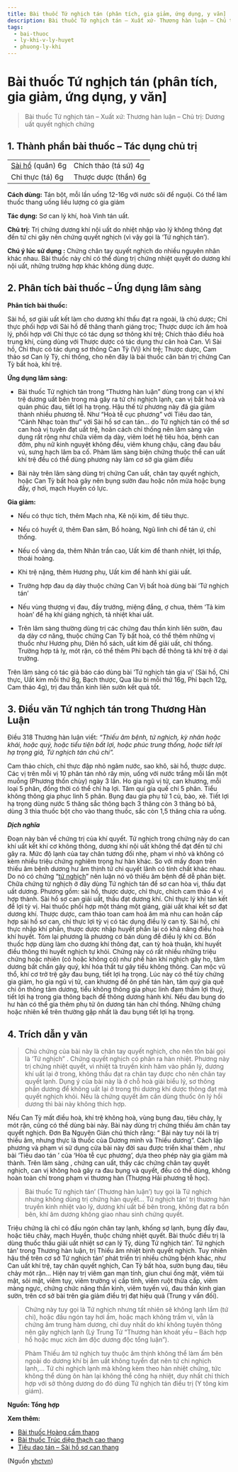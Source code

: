 ```yaml
---
title: Bài thuốc Tứ nghịch tán (phân tích, gia giảm, ứng dụng, y văn]
description: Bài thuốc Tứ nghịch tán – Xuất xứ- Thương hàn luận – Chủ trị- Dương uất quyết nghịch chứng
tags:
  - bai-thuoc
  - ly-khi-v-ly-huyet
  - phuong-ly-khi
---
```


# Bài thuốc Tứ nghịch tán (phân tích, gia giảm, ứng dụng, y văn] 

> Bài thuốc Tứ nghịch tán – Xuất xứ: Thương hàn luận – Chủ trị: Dương uất quyết nghịch chứng

## 1. Thành phần bài thuốc – Tác dụng chủ trị

|  |  |
| --- | --- |
| [Sài hồ](/yhctvn/vi-thuoc-sai-ho/) (quân) 6g | Chích thảo (tá sứ) 4g |
| Chỉ thực (tá) 6g | Thược dược (thần) 6g |

**Cách dùng:** Tán bột, mỗi lần uống 12-16g với nước sôi để nguội. Có thể làm thuốc thang uống liều lượng có gia giảm

**Tác dụng:** Sơ can lý khí, hoà Vinh tán uất. 

**Chủ trị:** Trị chứng dương khí nội uất do nhiệt nhập vào lý không thông đạt đến tứ chi gây nên chứng quyết nghịch (vì vậy gọi là ‘Tứ nghịch tán’).

**Chú ý lúc sử dụng :** Chứng chân tay quyết nghịch do nhiều nguyên nhân khác nhau. Bài thuốc này chỉ có thể dùng trị chứng nhiệt quyết do dương khí nội uất, những trường hợp khác không dùng dược.

## 2. Phân tích bài thuốc – Ứng dụng lâm sàng

**Phân tích bài thuốc:**

Sài hồ, sơ giải uất kết làm cho dương khí thấu đạt ra ngoài, là chủ dược; Chỉ thực phối hợp với Sài hồ để thăng thanh giáng trọc; Thược dược ích âm hoà lý, phối hợp với Chỉ thực có tác dụng sơ thông khí trệ; Chích thảo điều hoà trung khí, cùng dùng với Thược dược có tác dụng thư cân hoà Can. Vì Sài hồ, Chỉ thực có tác dụng sơ thông Can Tỳ (Vị) khí trệ; Thược dược, Cam thảo sơ Can lý Tỳ, chỉ thống, cho nên đây là bài thuốc căn bản trị chứng Can Tỳ bất hoà, khí trệ.

**Ứng dụng lâm sàng:**

+ Bài thuốc Tứ nghịch tán trong “Thương hàn luận” dùng trong can vị khí trệ dương uất bên trong mà gây ra tứ chi nghịch lạnh, can vị bất hoà và quản phúc đau, tiết lợi hạ trọng. Hậu thế từ phương này đã gia giảm thành nhiều phương tễ. Như “Hoà tễ cục phương” với Tiêu dao tán, “Cảnh Nhạc toàn thư” với Sài hồ sơ can tán… do Tứ nghịch tán có thể sơ can hoà vị tuyên đạt uất trệ, hoãn cách chỉ thống nên lâm sàng vận dụng rất rộng như chữa viêm dạ dày, viêm loét hệ tiêu hóa, bệnh can đởm, phụ nữ kinh nguyệt không đều, viêm khung chậu, căng đau bầu vú, sưng hạch lâm ba cố. Phàm lâm sàng biện chứng thuộc thể can uất khí trệ đều có thể dùng phương này làm cơ sở gia giảm điều

+ Bài này trên lâm sàng dùng trị chứng Can uất, chân tay quyết nghịch, hoặc Can Tỳ bất hoà gây nên bụng sườn đau hoặc nôn mửa hoặc bụng đầy, ợ hơi, mạch Huyền có lực.

**Gia giảm:** 

+ Nếu có thực tích, thêm Mạch nha, Kê nội kim, để tiêu thực.

+ Nếu có huyết ứ, thêm Đan sâm, Bồ hoàng, Ngũ linh chi để tán ứ, chỉ thống.

+ Nếu cố vàng da, thêm Nhân trần cao, Uất kim để thanh nhiệt, lợi thấp, thoái hoàng.

+ Khi trệ nặng, thêm Hương phụ, Uất kim để hành khí giải uất.

+ Trường hợp đau dạ dày thuộc chứng Can Vị bất hoà dùng bài ‘Tứ nghịch tán’

+ Nếu vùng thượng vị đau, đầy trướng, miệng đắng, ợ chua, thêm ‘Tả kim hoàn’ để hạ khí giáng nghịch, tả nhiệt khai uất.

+ Trên lâm sàng thường dùng trị các chứng đau thần kinh liên sườn, đau dạ dày cơ năng, thuộc chứng Can Tỳ bất hoà, có thể thêm những vị thuốc như Hương phụ, Diên hồ sách, uất kim để giải uất, chỉ thống. Trường hợp tả lỵ, mót rặn, có thể thêm Phỉ bạch để thông tả khí trệ ờ dại trường.

Trên lâm sàng có tác giả báo cáo dùng bài ‘Tứ nghịch tán gia vị’ (Sài hồ, Chỉ thực, Uất kim mỗi thứ 8g, Bạch thược, Qua lâu bì mỗi thứ 16g, Phỉ bạch 12g, Cam thảo 4g), trị đau thần kinh liên sườn kết quả tốt.

## 3. Điều văn Tứ nghịch tán trong Thương Hàn Luận

Điều 318 Thương hàn luận viết: *“Thiếu âm bệnh, tứ nghịch, kỳ nhân hoặc khái, hoặc quý, hoặc tiểu tiện bất lợi, hoặc phúc trung thống, hoặc tiết lợi hạ trọng giả, Tứ nghịch tán chủ chi”.*

Cam thảo chích, chỉ thực đập nhỏ ngâm nước, sao khô, sài hồ, thược dược. Các vị trên mỗi vị 10 phân tán nhỏ rây mịn, uống với nước trắng mỗi lần một muỗng (Phương thốn chùy) ngày 3 lần. Ho gia ngũ vị tử, can khương, mỗi loại 5 phân, đồng thời có thể chỉ hạ lợi. Tâm quí gia quế chi 5 phân. Tiểu không thông gia phục linh 5 phân. Bụng đau gia phụ tử 1 củ, bào, xẻ. Tiết lợi hạ trọng dùng nước 5 thăng sắc thông bạch 3 thăng còn 3 thăng bỏ bã, dùng 3 thìa thuốc bột cho vào thang thuốc, sắc còn 1,5 thăng chia ra uống. 

***Dịch nghĩa***

Đoạn này bàn về chứng trị của khí quyết. Tứ nghịch trong chứng này do can khí uất kết khí cơ không thông, dương khí nội uất không thể đạt đến tứ chi gây ra. Mức độ lạnh của tay chân tương đối nhẹ, phạm vi nhỏ và không có kèm nhiều triệu chứng nghiêm trọng hư hàn khác. So với mấy đoạn trên thiếu âm bệnh dương hư âm thịnh tứ chi quyết lãnh có tính chất khác nhau. Do nó có chứng “[tứ nghịch](/yhctvn/bai-thuoc-tu-nghich-thang/)” nên luận nó vô thiếu âm bệnh để dễ phân biệt. Chữa chứng từ nghịch ở đây dùng Tứ nghịch tán để sơ can hòa vị, thấu đạt uất dương. Phương gồm: sài hồ, thược dược, chỉ thực, chích cam thảo 4 vị hợp thành. Sài hồ sơ can giải uất, thấu đạt dương khí. Chỉ thực lý khí tán kết để lợi tỳ vị. Hai thuốc phối hợp một tháng một giáng, giải uất khai kết sơ đạt dương khí. Thược dược, cam thảo toan cam hoá âm mà nhu can hoãn cấp hợp sài hồ sơ can, chỉ thực lợi tỳ vị có tác dụng điều lý can tỳ. Sài hồ, chỉ thực nhập khí phần, thược dược nhập huyết phần lại có khả năng điều hoà khí huyết. Tóm lại phương là phương cơ bản dùng để điều lý khí cơ. Bốn thuốc hợp dùng làm cho dương khí thông đạt, can tỳ hoà thuận, khí huyết điều thông thì huyết nghịch tự khỏi. Chứng này có rất nhiều những triệu chứng hoặc nhiên (có hoặc không có) như phế hàn khí nghịch gây ho, tâm dương bất chấn gây quý, khí hóa thất tư gây tiểu không thông. Can mộc vũ thổ, khí cơ trở trệ gây đau bụng, tiết lợi hạ trọng. Lúc này có thể tùy chứng gia giảm, ho gia ngũ vị tử, can khương để ôn phế tán hàn, tâm quý gia quế chi ôn thông tâm dương, tiểu không thông gia phục linh đạm thấm lợi thuỷ, tiết lợi hạ trong gia thông bạch để thông dương hành khí. Nếu đau bụng do hư hàn có thể gia thêm phụ tử ôn dương tán hàn chỉ thống. Những chứng hoặc nhiên kể trên thường gặp nhất là đau bụng tiết lợi hạ trọng. 

## 4. Trích dẫn y văn

> Chủ chứng của bài này là chân tay quyết nghịch, cho nên tôn bải gọi là ‘Tứ nghịch” . Chứng quyết nghịch có phân ra hàn nhiệt. Phương này trị chứng nhiệt quyết, vì nhiệt tà truyền kinh hãm vào phần lý, dương khí uất lại ở trong, không thấu đạt ra chân tay được cho nên chân tay quyết lạnh. Dụng ý của bài này là ở chỗ hoà giải biểu lý, sơ thông phần dương để không uất lại ở trong thì dương khí dược thông đạt mà quyết nghịch khỏi. Nếu là chứng quyết âm cần dùng thuốc ôn lý hồi dương thì bài này không thích hợp.

Nếu Can Tỳ mất điều hoà, khí trệ không hoà, vùng bụng đau, tiêu chảy, lỵ mót rặn, cũng có thể dùng bài này. Bài này dùng trị chứng thiếu âm chân tay quyết nghịch. Đơn Ba Nguyên Giản chú thích rằng: “ Bài này tuy nói là trị thiếu âm, nhưng thực là thuốc của Dương minh và Thiếu dương”. Cách lập phương và phạm vi sử dụng cửa bài này đời sau được triển khai thêm , như bài ‘Tiêu dao tán ’ của ‘Hòa tễ cục phương’, dựa theo phép này gia giảm mà thành. Trên lâm sàng , chứng can uất, thấy các chứng chân tay quyết nghịch, can vị không hoà gây ra đau bụng và quyết, đều có thể dùng, không hoàn toàn chỉ trong phạm vi thương hàn (Thượng Hải phương tễ học).

> Bài thuốc Tứ nghịch tán’ (Thương hàn luận’) tuy gọi là Tứ nghịch nhưng không dùng trị chứng hàn quyết… Tứ nghịch tán’ trị thương hàn truyền kinh nhiệt vào lý, dương khí uất bế bên trong, không đạt ra bốn bên, khí âm dương không giao nhau sinh chứng quyết.

Triệu chứng là chỉ có đầu ngón chân tay lạnh, khống sợ lạnh, bụng đầy đau, hoặc tiêu chảy, mạch Huyền, thuộc chứng nhiệt quyết. Bài thuốc điều trị là dùng thuốc thấu giải uất nhiệt sơ can lý Tỳ, dùng Tứ nghịch tán’. Tứ nghịch tán’ trong Thương hàn luận, trị Thiếu âm nhiệt bịnh quyết nghịch. Tuy nhiên hậu thế trên cơ sở Tứ nghịch tán’ phát triển trị nhiều chứng bệnh khác, như Can uất khí trệ, tay chân quyết nghịch, Can Tỳ bất hòa, sườn bụng đau, tiêu chảy mót rặn… Hiện nay trị viêm gan mạn tính, giun chui ống mật, viêm túi mật, sỏi mật, viêm tụy, viêm trường vị cấp tính, viêm ruột thừa cấp, viêm màng ngực, chứng chức năng thần kinh, viêm tuyến vú, đau thần kinh gian sườn, trên cơ sở bài trên gia giảm điều trị đạt hiệu quả (Trung y vấn đối).

> Chứng này tuy gọi là Tứ nghịch nhưng tất nhiên sẽ không lạnh lắm (tứ chi), hoặc đầu ngón tay hơi ấm, hoặc mạch không trầm vi, vẫn là chứng âm trung hàm dương, chỉ duy nhất do khí không tuyên thông nên gây nghịch lạnh (Lý Trung Tử “Thương hàn khoát yếu – Bách hợp hồ hoặc mục xích âm độc dương độc tổng luận”).

> Phàm Thiếu âm tứ nghịch tuy thuộc âm thịnh không thể làm ấm bên ngoài do dương khí bị âm uất không tuyển đạt nên tứ chi nghịch lạnh,… Tứ chi nghịch lạnh mà không kèm theo hàn nhiệt chứng, tức không thể dùng ôn hàn lại không thể công hạ nhiệt, duy nhất chỉ thích hợp với sở thông dương do đó dùng Tứ nghịch tán điều trị (Y tông kim giám).

**Nguồn: Tổng hợp**

**Xem thêm:**

* [Bài thuốc Hoàng cầm thang](/yhctvn/bai-thuoc-hoang-cam-thang/)
* [Bài thuốc Trúc diệp thạch cao thang](/yhctvn/bai-thuoc-truc-diep-thach-cao-thang/)
* [Tiêu dao tán – Sài hồ sơ can thang](/yhctvn/bai-thuoc-tieu-dao-tan-sai-ho-so-can-thang/)

(Nguồn <a href="https://yhctvn.com/bai-thuoc-tu-nghich-tan/" target="_blank">yhctvn</a>)
